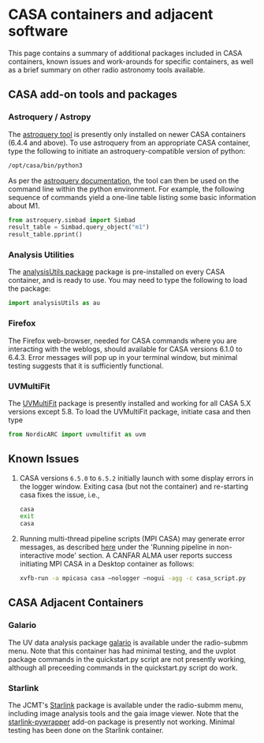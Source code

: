 # CASA containers and adjacent software

This page contains a summary of additional packages included in CASA containers, known issues and work-arounds for specific containers, as well as a brief summary on other radio astronomy tools available.

## CASA add-on tools and packages

### Astroquery / Astropy
The [astroquery tool](https://astroquery.readthedocs.io/en/latest/) is presently only installed on newer CASA containers (6.4.4 and above).  To use astroquery from an appropriate CASA container, type the following to initiate an astroquery-compatible version of python:
```bash
/opt/casa/bin/python3
```
As per the [astroquery documentation](https://astroquery.readthedocs.io/en/latest/), the tool can then be used on the command line within the python environment.  For example, the following sequence of commands yield a one-line table listing some basic information about M1.

```python
from astroquery.simbad import Simbad
result_table = Simbad.query_object("m1")
result_table.pprint()
```

### Analysis Utilities
The [analysisUtils package](https://casaguides.nrao.edu/index.php/Analysis_Utilities) package is pre-installed on every CASA container, and is ready to use.  You may need to type the following to load the package:

```python       
import analysisUtils as au
```

### Firefox
The Firefox web-browser, needed for CASA commands where you are interacting with the weblogs, should available for CASA versions 6.1.0 to 6.4.3.  Error messages will pop up in your terminal window, but minimal testing suggests that it is sufficiently functional.

### UVMultiFit
The [UVMultiFit](https://github.com/onsala-space-observatory/UVMultiFit/blob/master/INSTALL.md) package is presently installed and working for all CASA 5.X versions except 5.8.  To load the UVMultiFit package, initiate casa and then type

```python
from NordicARC import uvmultifit as uvm
```
## Known Issues

1. CASA versions `6.5.0` to `6.5.2` initially launch with some display errors in the logger window.  Exiting casa (but not the container) and re-starting casa fixes the issue, i.e.,

    ```bash
    casa
    exit
    casa
    ```

2. Running multi-thread pipeline scripts (MPI CASA) may generate error messages, as described [here](https://casadocs.readthedocs.io/en/latest/notebooks/frequently-asked-questions.html) under the 'Running pipeline in non-interactive mode' section.  A CANFAR ALMA user reports success initiating MPI CASA in a Desktop container as follows:

    ```bash
    xvfb-run -a mpicasa casa —nologger —nogui -agg -c casa_script.py
    ```

## CASA Adjacent Containers 

### Galario
The UV data analysis package [galario](https://mtazzari.github.io/galario) is available under the radio-submm menu.  Note that this container has had minimal testing, and the uvplot package commands in the quickstart.py script are not presently working, although all preceeding commands in the quickstart.py script do work.

### Starlink
The JCMT's [Starlink](https://starlink.eao.hawaii.edu/starlink) package is available under the radio-submm menu, including image analysis tools and the gaia image viewer.  Note that the [starlink-pywrapper](https://starlink-pywrapper.readthedocs.io/en/latest/) add-on package is presently not working.  Minimal testing has been done on the Starlink container.


